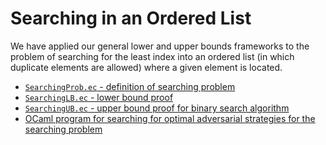 Searching in an Ordered List
========================================================

We have applied our general lower and upper bounds frameworks to the
problem of searching for the least index into an ordered list (in
which duplicate elements are allowed) where a given element is
located.

* [`SearchingProb.ec` - definition of searching problem](SearchingProb.ec)
* [`SearchingLB.ec` - lower bound proof](SearchingLB.ec)
* [`SearchingUB.ec` - upper bound proof for binary search algorithm](SearchingUB.ec)
* [OCaml program for searching for optimal adversarial strategies for the
   searching problem](strategy)
